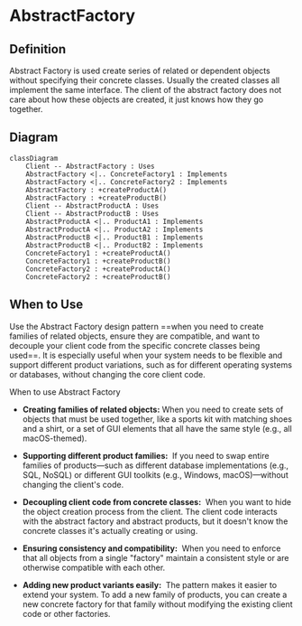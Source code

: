 
# AbstractFactory

## Definition 

Abstract Factory is used create series of related or dependent objects without specifying their concrete classes. Usually the created classes all implement the same interface. The client of the abstract factory does not care about how these objects are created, it just knows how they go together.


## Diagram 


```mermaid
classDiagram
    Client -- AbstractFactory : Uses
    AbstractFactory <|.. ConcreteFactory1 : Implements
    AbstractFactory <|.. ConcreteFactory2 : Implements
    AbstractFactory : +createProductA()
    AbstractFactory : +createProductB()
    Client -- AbstractProductA : Uses
    Client -- AbstractProductB : Uses
    AbstractProductA <|.. ProductA1 : Implements
    AbstractProductA <|.. ProductA2 : Implements
    AbstractProductB <|.. ProductB1 : Implements
    AbstractProductB <|.. ProductB2 : Implements
    ConcreteFactory1 : +createProductA()
    ConcreteFactory1 : +createProductB()
    ConcreteFactory2 : +createProductA()
    ConcreteFactory2 : +createProductB()
```


## When to Use

Use the Abstract Factory design pattern ==when you need to create families of related objects, ensure they are compatible, and want to decouple your client code from the specific concrete classes being used==. It is especially useful when your system needs to be flexible and support different product variations, such as for different operating systems or databases, without changing the core client code. 

When to use Abstract Factory

- **Creating families of related objects:** When you need to create sets of objects that must be used together, like a sports kit with matching shoes and a shirt, or a set of GUI elements that all have the same style (e.g., all macOS-themed). 
    
- **Supporting different product families:**  If you need to swap entire families of products—such as different database implementations (e.g., SQL, NoSQL) or different GUI toolkits (e.g., Windows, macOS)—without changing the client's code. 
    
- **Decoupling client code from concrete classes:**  When you want to hide the object creation process from the client. The client code interacts with the abstract factory and abstract products, but it doesn't know the concrete classes it's actually creating or using. 
    
- **Ensuring consistency and compatibility:**  When you need to enforce that all objects from a single "factory" maintain a consistent style or are otherwise compatible with each other. 
    
- **Adding new product variants easily:**  The pattern makes it easier to extend your system. To add a new family of products, you can create a new concrete factory for that family without modifying the existing client code or other factories.
